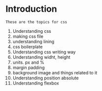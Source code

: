 # Introduction

`These are the topics for css`

1. Understanding css
2. making css file
3. understanding lining
4. css boilerplate
5. Understanding css writing way
6. Understanding widht, height
7. units. px and % 
8. margin padding
9. background image and things related to it
10. Understanding position absolute 
11. Understanding flexbox